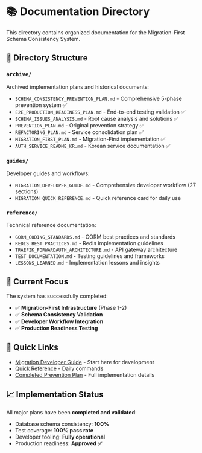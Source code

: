 # 📚 Documentation Directory

This directory contains organized documentation for the Migration-First Schema Consistency System.

## 📁 Directory Structure

### `archive/`
Archived implementation plans and historical documents:
- `SCHEMA_CONSISTENCY_PREVENTION_PLAN.md` - Comprehensive 5-phase prevention system ✅
- `E2E_PRODUCTION_READINESS_PLAN.md` - End-to-end testing validation ✅  
- `SCHEMA_ISSUES_ANALYSIS.md` - Root cause analysis and solutions ✅
- `PREVENTION_PLAN.md` - Original prevention strategy ✅
- `REFACTORING_PLAN.md` - Service consolidation plan ✅
- `MIGRATION_FIRST_PLAN.md` - Migration-First implementation ✅
- `AUTH_SERVICE_README_KR.md` - Korean service documentation ✅

### `guides/`
Developer guides and workflows:
- `MIGRATION_DEVELOPER_GUIDE.md` - Comprehensive developer workflow (27 sections)
- `MIGRATION_QUICK_REFERENCE.md` - Quick reference card for daily use

### `reference/`
Technical reference documentation:
- `GORM_CODING_STANDARDS.md` - GORM best practices and standards
- `REDIS_BEST_PRACTICES.md` - Redis implementation guidelines  
- `TRAEFIK_FORWARDAUTH_ARCHITECTURE.md` - API gateway architecture
- `TEST_DOCUMENTATION.md` - Testing guidelines and frameworks
- `LESSONS_LEARNED.md` - Implementation lessons and insights

## 🎯 Current Focus

The system has successfully completed:
- ✅ **Migration-First Infrastructure** (Phase 1-2)
- ✅ **Schema Consistency Validation** 
- ✅ **Developer Workflow Integration**
- ✅ **Production Readiness Testing**

## 🔗 Quick Links

- [Migration Developer Guide](./guides/MIGRATION_DEVELOPER_GUIDE.md) - Start here for development
- [Quick Reference](./guides/MIGRATION_QUICK_REFERENCE.md) - Daily commands
- [Completed Prevention Plan](./archive/SCHEMA_CONSISTENCY_PREVENTION_PLAN.md) - Full implementation details

## 📈 Implementation Status

All major plans have been **completed and validated**:
- Database schema consistency: **100%**
- Test coverage: **100% pass rate**  
- Developer tooling: **Fully operational**
- Production readiness: **Approved ✅**